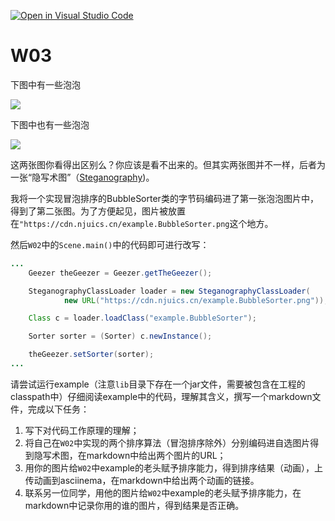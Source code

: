 [![Open in Visual Studio Code](https://classroom.github.com/assets/open-in-vscode-f059dc9a6f8d3a56e377f745f24479a46679e63a5d9fe6f495e02850cd0d8118.svg)](https://classroom.github.com/online_ide?assignment_repo_id=5733761&assignment_repo_type=AssignmentRepo)
# W03

下图中有一些泡泡

![](https://raw.githubusercontent.com/jwork-2021/jw03/main/example/resources/bubble.jpeg)


下图中也有一些泡泡

![](https://raw.githubusercontent.com/jwork-2021/jw03/main/example.BubbleSorter.png)

这两张图你看得出区别么？你应该是看不出来的。但其实两张图并不一样，后者为一张“隐写术图”（[Steganography](https://zh.wikipedia.org/zh/隐写术))。

我将一个实现冒泡排序的BubbleSorter类的字节码编码进了第一张泡泡图片中，得到了第二张图。为了方便起见，图片被放置在`"https://cdn.njuics.cn/example.BubbleSorter.png`这个地方。

然后`W02`中的`Scene.main()`中的代码即可进行改写：

```java
...
    Geezer theGeezer = Geezer.getTheGeezer();

    SteganographyClassLoader loader = new SteganographyClassLoader(
            new URL("https://cdn.njuics.cn/example.BubbleSorter.png"));

    Class c = loader.loadClass("example.BubbleSorter");

    Sorter sorter = (Sorter) c.newInstance();

    theGeezer.setSorter(sorter);
...
```

请尝试运行example（注意`lib`目录下存在一个jar文件，需要被包含在工程的classpath中）仔细阅读example中的代码，理解其含义，撰写一个markdown文件，完成以下任务：

1. 写下对代码工作原理的理解；
2. 将自己在`W02`中实现的两个排序算法（冒泡排序除外）分别编码进自选图片得到隐写术图，在markdown中给出两个图片的URL；
3. 用你的图片给`W02`中example的老头赋予排序能力，得到排序结果（动画），上传动画到asciinema，在markdown中给出两个动画的链接。
4. 联系另一位同学，用他的图片给`W02`中example的老头赋予排序能力，在markdown中记录你用的谁的图片，得到结果是否正确。


